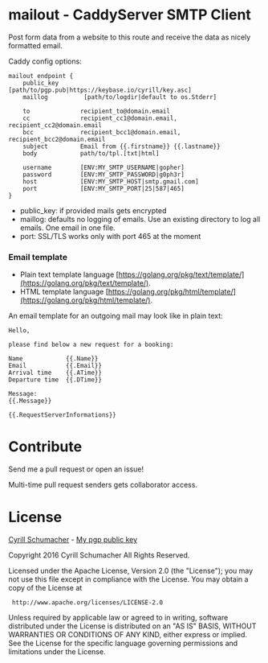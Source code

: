 # mailout - CaddyServer SMTP Client

Post form data from a website to this route and receive the data as nicely formatted email.
  
Caddy config options:

```
mailout endpoint {
	public_key      [path/to/pgp.pub|https://keybase.io/cyrill/key.asc]
	maillog          [path/to/logdir|default to os.Stderr]
		
	to              recipient_to@domain.email        
	cc              recipient_cc1@domain.email, recipient_cc2@domain.email        
	bcc             recipient_bcc1@domain.email, recipient_bcc2@domain.email
    subject         Email from {{.firstname}} {{.lastname}}
	body            path/to/tpl.[txt|html]
	
	username        [ENV:MY_SMTP_USERNAME|gopher]
	password        [ENV:MY_SMTP_PASSWORD|g0ph3r]
	host            [ENV:MY_SMTP_HOST|smtp.gmail.com]
	port            [ENV:MY_SMTP_PORT|25|587|465]
}
```

- public_key: if provided mails gets encrypted
- maillog: defaults no logging of emails. Use an existing directory to log all emails. One email in one file.
- port: SSL/TLS works only with port 465 at the moment 

### Email template

- Plain text template language [https://golang.org/pkg/text/template/](https://golang.org/pkg/text/template/).
- HTML template language [https://golang.org/pkg/html/template/](https://golang.org/pkg/html/template/).

An email template for an outgoing mail may look like in plain text:

```
Hello,

please find below a new request for a booking:

Name            {{.Name}}
Email           {{.Email}}
Arrival time    {{.ATime}}
Departure time  {{.DTime}}

Message:
{{.Message}}

{{.RequestServerInformations}}
```

# Contribute

Send me a pull request or open an issue!

Multi-time pull request senders gets collaborator access.

# License

[Cyrill Schumacher](https://github.com/SchumacherFM) - [My pgp public key](https://www.schumacher.fm/cyrill.asc)

Copyright 2016 Cyrill Schumacher All Rights Reserved.

Licensed under the Apache License, Version 2.0 (the "License");
you may not use this file except in compliance with the License.
You may obtain a copy of the License at

     http://www.apache.org/licenses/LICENSE-2.0

Unless required by applicable law or agreed to in writing, software
distributed under the License is distributed on an "AS IS" BASIS,
WITHOUT WARRANTIES OR CONDITIONS OF ANY KIND, either express or implied.
See the License for the specific language governing permissions and
limitations under the License.
